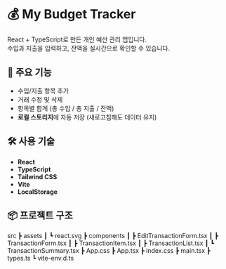 # 💰 My Budget Tracker

React + TypeScript로 만든 개인 예산 관리 앱입니다.  
수입과 지출을 입력하고, 잔액을 실시간으로 확인할 수 있습니다.


## 🚀 주요 기능

- 수입/지출 항목 추가
- 거래 수정 및 삭제
- 항목별 합계 (총 수입 / 총 지출 / 잔액)
- **로컬 스토리지**에 자동 저장 (새로고침해도 데이터 유지)


## 🛠️ 사용 기술

- **React**
- **TypeScript**
- **Tailwind CSS**
- **Vite**
- **LocalStorage**


## 📦 프로젝트 구조
src
 ┣ assets
 ┃ ┗ react.svg
 ┣ components
 ┃ ┣ EditTransactionForm.tsx
 ┃ ┣ TransactionForm.tsx
 ┃ ┣ TransactionItem.tsx
 ┃ ┣ TransactionList.tsx
 ┃ ┗ TransactionSummary.tsx
 ┣ App.css
 ┣ App.tsx
 ┣ index.css
 ┣ main.tsx
 ┣ types.ts
 ┗ vite-env.d.ts
